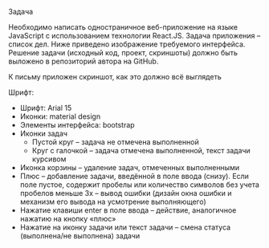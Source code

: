 
Задача

Необходимо написать одностраничное веб-приложение на языке JavaScript с использованием технологии React.JS. Задача приложения – список дел. Ниже приведено изображение требуемого интерфейса. Решение задачи (исходный код, проект, скриншоты) должно быть выложено в репозиторий автора на GitHub.

К письму приложен скриншот, как это должно всё выглядеть

Шрифт:

* Шрифт: Arial 15
* Иконки: material design
* Элементы интерфейса: bootstrap
* Иконки задач
   - Пустой круг – задача не отмечена выполненной
   - Круг с галочкой – задача отмечена выполненной, текст задачи курсивом
* Иконка корзины – удаление задач, отмеченных выполненными
* Плюс – добавление задачи, введённой в поле ввода (снизу). Если поле пустое, содержит пробелы или количество символов без учета пробелов меньше 3х – вывод ошибки (дизайн окна ошибки и механизм его вывода на усмотрение выполняющего)
* Нажатие клавиши enter в поле ввода – действие, аналогичное нажатию на кнопку «плюс»
* Нажатие на иконку задачи или текст задачи – смена статуса (выполнена/не выполнена) задачи
